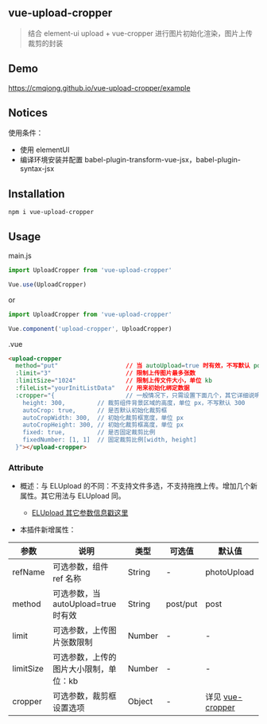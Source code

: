 ## vue-upload-cropper
> 结合 element-ui upload + vue-cropper 进行图片初始化渲染，图片上传裁剪的封装

## Demo
https://cmqiong.github.io/vue-upload-cropper/example

## Notices
使用条件：
- 使用 elementUI
- 编译环境安装并配置 babel-plugin-transform-vue-jsx，babel-plugin-syntax-jsx

## Installation
```shell
npm i vue-upload-cropper
```

## Usage
main.js
```javascript
import UploadCropper from 'vue-upload-cropper'

Vue.use(UploadCropper)
```

or

```javascript
import UploadCropper from 'vue-upload-cropper'

Vue.component('upload-cropper', UploadCropper)
```
.vue
```html
<upload-cropper
  method="put"                   // 当 autoUpload=true 时有效，不写默认 post 表单提交
  :limit="3"                     // 限制上传图片最多张数
  :limitSize="1024"              // 限制上传文件大小，单位 kb
  :fileList="yourInitListData"   // 用来初始化绑定数据
  :cropper="{                    // 一般情况下，只需设置下面几个，其它详细说明见下面文档
    height: 300,         // 裁剪组件背景区域的高度，单位 px，不写默认 300
    autoCrop: true,      // 是否默认初始化裁剪框
    autoCropWidth: 300,  // 初始化裁剪框宽度，单位 px
    autoCropHeight: 300, // 初始化裁剪框高度，单位 px
    fixed: true,         // 是否固定裁剪比例
    fixedNumber: [1, 1]  // 固定裁剪比例[width, height]
  }"></upload-cropper>
```

### Attribute
- 概述：与 ELUpload 的不同：不支持文件多选，不支持拖拽上传。增加几个新属性。其它用法与 ELUpload 同。

  - [ELUpload 其它参数信息戳这里](https://element.faas.ele.me/#/zh-CN/component/upload)

- 本插件新增属性：

| 参数     | 说明          | 类型         | 可选值           | 默认值     |
| -------- | ------------- | ----------- | --------------- | --------- |
| refName | 可选参数，组件 ref 名称 | String | - | photoUpload |
| method | 可选参数，当 autoUpload=true 时有效 | String | post/put | post |
| limit | 可选参数，上传图片张数限制 | Number | - | - |
| limitSize | 可选参数，上传的图片大小限制，单位：kb | Number | - | - |
| cropper | 可选参数，裁剪框设置选项 | Object | - | 详见 [vue-cropper](https://github.com/xyxiao001/vue-cropper) |
